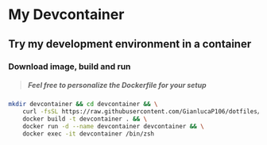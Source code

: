 # My Devcontainer

## Try my development environment in a container

### Download image, build and run

> ##### Feel free to personalize the Dockerfile for your setup

```bash
mkdir devcontainer && cd devcontainer && \
    curl -fsSL https://raw.githubusercontent.com/GianlucaP106/dotfiles/main/devcontainer/Dockerfile > Dockerfile && \
    docker build -t devcontainer . && \
    docker run -d --name devcontainer devcontainer && \
    docker exec -it devcontainer /bin/zsh
```
